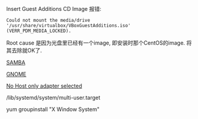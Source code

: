 Insert Guest Additions CD Image 报错:  

    Could not mount the media/drive '/usr/share/virtualbox/VBoxGuestAdditions.iso'
    (VERR_PDM_MEDIA_LOCKED).

Root cause 是因为光盘里已经有一个image, 即安装时那个CentOS的image.
将其去除就OK了. 

[SAMBA](http://www.linuxidc.com/Linux/2017-03/141390.html)

[GNOME](http://www.linuxidc.com/Linux/2015-12/126612.htm)

[No Host only adapter selected](ttps://askubuntu.com/questions/198452/no-host-only-adapter-selected)

/lib/systemd/system/multi-user.target

yum groupinstall "X Window System"
